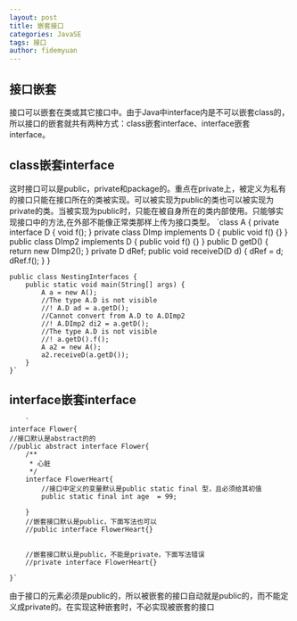 ```yaml
---
layout: post
title: 嵌套接口
categories: JavaSE
tags: 接口
author: fidemyuan
---
```


## 接口嵌套

接口可以嵌套在类或其它接口中。由于Java中interface内是不可以嵌套class的，所以接口的嵌套就共有两种方式：class嵌套interface、interface嵌套interface。

## class嵌套interface
  这时接口可以是public，private和package的。重点在private上，被定义为私有的接口只能在接口所在的类被实现。可以被实现为public的类也可以被实现为private的类。当被实现为public时，只能在被自身所在的类内部使用。只能够实现接口中的方法,在外部不能像正常类那样上传为接口类型。
	`class A {
	    private interface D {
	        void f();
	    }
	    private class DImp implements D {
	        public void f() {}
	    }
	    public class DImp2 implements D {
	        public void f() {}
	    }
	    public D getD() { return new DImp2(); }
	    private D dRef;
	    public void receiveD(D d) {
	        dRef = d;
	        dRef.f();
	    }
	}
	 
	public class NestingInterfaces {
	    public static void main(String[] args) {
	        A a = new A();
	        //The type A.D is not visible
	        //! A.D ad = a.getD();
	        //Cannot convert from A.D to A.DImp2
	        //! A.DImp2 di2 = a.getD();
	        //The type A.D is not visible
	        //! a.getD().f();        
	        A a2 = new A();
	        a2.receiveD(a.getD());
	    }
	}`

## interface嵌套interface

		`
	interface Flower{
	//接口默认是abstract的的
	//public abstract interface Flower{
	    /**
	     * 心脏
	     */
	    interface FlowerHeart{
	        //接口中定义的变量默认是public static final 型，且必须给其初值
	        public static final int age  = 99;
	
	    }
	    //嵌套接口默认是public，下面写法也可以
	    //public interface FlowerHeart{}
	
	    
	    //嵌套接口默认是public，不能是private，下面写法错误
	    //private interface FlowerHeart{}
	
	}`


  由于接口的元素必须是public的，所以被嵌套的接口自动就是public的，而不能定义成private的。在实现这种嵌套时，不必实现被嵌套的接口